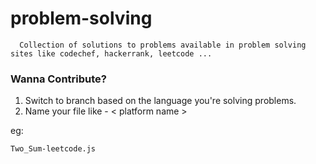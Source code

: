 # problem-solving
      Collection of solutions to problems available in problem solving sites like codechef, hackerrank, leetcode ...
      
 
 ### Wanna Contribute?

1. Switch to branch based on the language you're solving problems.
2. Name your file like <Problem title> - < platform name >

eg:

    Two_Sum-leetcode.js
